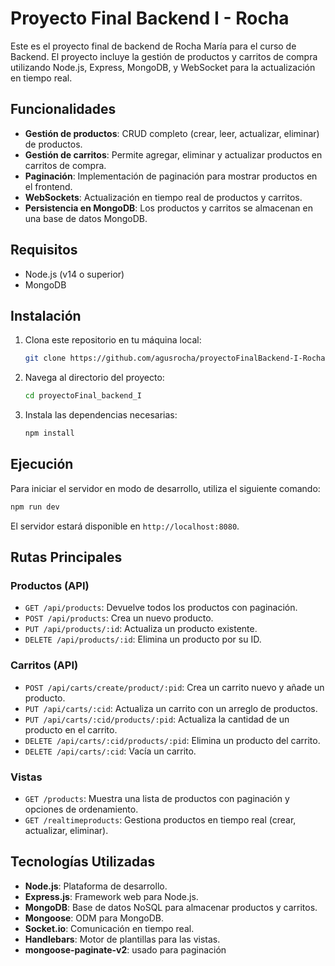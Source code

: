 # Proyecto Final Backend I - Rocha

Este es el proyecto final de backend de Rocha María para el curso de Backend. El proyecto incluye la gestión de productos y carritos de compra utilizando Node.js, Express, MongoDB, y WebSocket para la actualización en tiempo real.

## Funcionalidades

- **Gestión de productos**: CRUD completo (crear, leer, actualizar, eliminar) de productos.
- **Gestión de carritos**: Permite agregar, eliminar y actualizar productos en carritos de compra.
- **Paginación**: Implementación de paginación para mostrar productos en el frontend.
- **WebSockets**: Actualización en tiempo real de productos y carritos.
- **Persistencia en MongoDB**: Los productos y carritos se almacenan en una base de datos MongoDB.

## Requisitos

- Node.js (v14 o superior)
- MongoDB

## Instalación

1. Clona este repositorio en tu máquina local:

   ```bash
   git clone https://github.com/agusrocha/proyectoFinalBackend-I-Rocha.git
   ```

2. Navega al directorio del proyecto:

   ```bash
   cd proyectoFinal_backend_I
   ```

3. Instala las dependencias necesarias:

   ```bash
   npm install
   ```

## Ejecución

Para iniciar el servidor en modo de desarrollo, utiliza el siguiente comando:

```bash
npm run dev
```

El servidor estará disponible en `http://localhost:8080`.

## Rutas Principales

### Productos (API)

- `GET /api/products`: Devuelve todos los productos con paginación.
- `POST /api/products`: Crea un nuevo producto.
- `PUT /api/products/:id`: Actualiza un producto existente.
- `DELETE /api/products/:id`: Elimina un producto por su ID.

### Carritos (API)

- `POST /api/carts/create/product/:pid`: Crea un carrito nuevo y añade un producto.
- `PUT /api/carts/:cid`: Actualiza un carrito con un arreglo de productos.
- `PUT /api/carts/:cid/products/:pid`: Actualiza la cantidad de un producto en el carrito.
- `DELETE /api/carts/:cid/products/:pid`: Elimina un producto del carrito.
- `DELETE /api/carts/:cid`: Vacía un carrito.

### Vistas

- `GET /products`: Muestra una lista de productos con paginación y opciones de ordenamiento.
- `GET /realtimeproducts`: Gestiona productos en tiempo real (crear, actualizar, eliminar).

## Tecnologías Utilizadas

- **Node.js**: Plataforma de desarrollo.
- **Express.js**: Framework web para Node.js.
- **MongoDB**: Base de datos NoSQL para almacenar productos y carritos.
- **Mongoose**: ODM para MongoDB.
- **Socket.io**: Comunicación en tiempo real.
- **Handlebars**: Motor de plantillas para las vistas.
- **mongoose-paginate-v2**: usado para paginación
